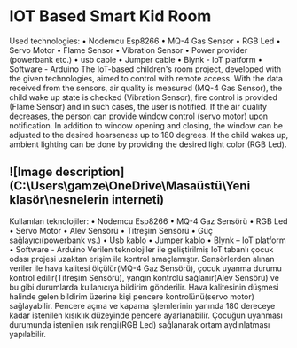 # IOT Based Smart Kid Room
 Used technologies:
• Nodemcu Esp8266
• MQ-4 Gas Sensor
• RGB Led
• Servo Motor
• Flame Sensor
• Vibration Sensor
• Power provider (powerbank etc.)
• usb cable
• Jumper cable
• Blynk - IoT platform
• Software - Arduino
The IoT-based children's room project, developed with the given technologies, aimed to control with remote access. With the data received from the sensors, air quality is measured (MQ-4 Gas Sensor), the child wake up state is checked (Vibration Sensor), fire control is provided (Flame Sensor) and in such cases, the user is notified. If the air quality decreases, the person can provide window control (servo motor) upon notification. In addition to window opening and closing, the window can be adjusted to the desired hoarseness up to 180 degrees. If the child wakes up, ambient lighting can be done by providing the desired light color (RGB Led).

![Image description](C:\Users\gamze\OneDrive\Masaüstü\Yeni klasör\nesnelerin interneti)
-----------------------------------------------------------------------------------------------------------

Kullanılan teknolojiler:
•	Nodemcu Esp8266
•	MQ-4 Gaz Sensörü
•	RGB Led
•	Servo Motor
•	Alev Sensörü
•	Titreşim Sensörü
•	Güç sağlayıcı(powerbank vs.)
•	Usb kablo
•	Jumper kablo
•	Blynk – IoT platform
•	Software - Arduino 
Verilen teknolojiler ile geliştirilmiş IoT tabanlı çocuk odası projesi uzaktan erişim ile kontrol amaçlamıştır. Sensörlerden alınan veriler ile hava kalitesi ölçülür(MQ-4 Gaz Sensörü), çocuk uyanma durumu kontrol edilir(Titreşim Sensörü), yangın kontrolü sağlanır(Alev Sensörü) ve bu gibi durumlarda kullanıcıya bildirim gönderilir. Hava kalitesinin düşmesi halinde gelen bildirim üzerine kişi pencere kontrolünü(servo motor) sağlayabilir. Pencere açma ve kapama işlemlerinin yanında 180 dereceye kadar istenilen kısıklık düzeyinde pencere ayarlanabilir. Çocuğun uyanması durumunda istenilen ışık rengi(RGB Led) sağlanarak ortam aydınlatması yapılabilir.
